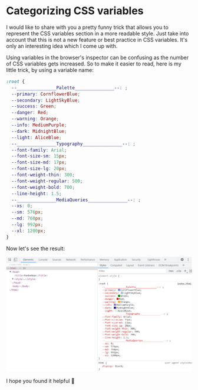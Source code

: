 # Categorizing CSS variables 
I would like to share with you a pretty funny trick that allows you to represent the CSS variables section in a more readable style. Just take into account that this is not a new feature or best practice in CSS variables. It's only an interesting idea which I come up with.

Using variables in the browser's inspector can be confusing as the number of CSS variables gets increased. So to make it easier to read, here is my little trick, by using a variable name:

```css
:root {
  --_______________Palette_______________--: ;
  --primary: CornflowerBlue;
  --secondary: LightSkyBlue;
  --success: Green;
  --danger: Red;
  --warning: Orange;
  --info: MediumPurple;
  --dark: MidnightBlue;
  --light: AliceBlue;
  --_______________Typography_______________--: ;
  --font-family: Arial;
  --font-size-sm: 15px;
  --font-size-md: 17px;
  --font-size-lg: 20px;
  --font-weight-thin: 300;
  --font-weight-regular: 500;
  --font-weight-bold: 700;
  --line-height: 1.5;
  --_______________MediaQueries_______________--: ;
  --xs: 0;
  --sm: 576px;
  --md: 768px;
  --lg: 992px;
  --xl: 1200px;
}
```

Now let's see the result:
<div style="text-align: center;">
  <img src="./browser-inspect.png" alt="categorizing css variables in browsers">
</div>

I hope you found it helpful 🌺
